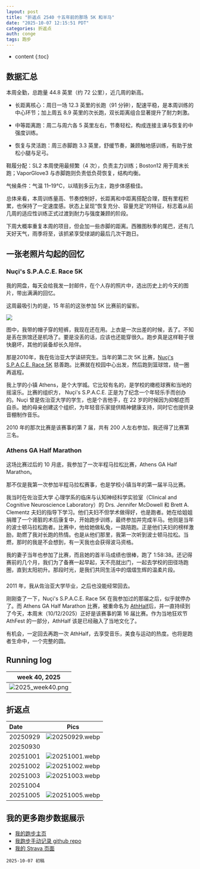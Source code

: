 ```yaml
---
layout: post
title: "折返点 2540 十五年前的那场 5K 和半马"
date: "2025-10-07 12:15:51 PDT"
categories: 折返点
auth: conge
tags: 跑步
---
```

* content
{:toc}

## 数据汇总

本周全勤，总跑量 44.8 英里（约 72 公里），近几周的新高。




* 长距离核心：周日一场 12.3 英里的长跑（91 分钟），配速平稳，是本周训练的中心环节；加上周五 8.9 英里的次长跑，双长距离组合显著提升了耐力刺激。

* 中等距离跑：周二与周六各 5 英里左右，节奏轻松，构成连接主课与恢复的中强度训练。

* 恢复与灵活跑：周三赤脚跑 3.3 英里，舒缓节奏，兼顾触地感训练，有助于放松小腿与足弓。

鞋履分配：SL2 本周使用最频繁（4 次），负责主力训练；Boston12 用于周末长跑；VaporGlove3 与赤脚跑则负责低负荷恢复，结构均衡。

气候条件：气温 11–19℃，以晴到多云为主，跑步体感极佳。

总体来看，本周训练量高、节奏控制好，长距离和中距离搭配合理，既有里程积累，也保持了一定速度感。状态上呈现“恢复充分、容量充足”的特征，标志着从前几周的适应性训练正式过渡到耐力与强度兼顾的阶段。

下周大概率重复本周的项目，但会加一些赤脚的距离。西雅图秋季的尾巴，还有几天好天气，雨季将至，该抓紧享受绿湖的最后几次干跑日。

## 一张老照片勾起的回忆

### Nuçi's S.P.A.C.E. Race 5K

我的网盘，每天会给我发一封邮件，在个人存的照片中，选出历史上的今天的图片，带出满满的回忆。

这周最吸引为的是，15 年前的这张参加 5K 比赛前的留影。

![](http://lh4.ggpht.com/_RUybzjjnawE/TKnw-r4QtrI/AAAAAAAAAq8/_qxac0u3lrM/s1600-h/102_058212.jpg)

图中，我带的帽子穿的短裤，我现在还在用。上衣是一次出差的时候，丢了。不知是丢在旅馆还是机场了。要是没丢的话，应该也还能穿很久。跑步真是这样鞋子很快磨坏，其他的装备却长久陪伴。

那是2010年，我在佐治亚大学读研究生。当年的第二次 5K 比赛，[Nuçi's S.P.A.C.E. Race 5K](https://conge.livingwithfcs.org/2010/10/04/oct-2nd-nucis-space-5k/) 慈善跑。比赛就在校园中心出发，然后跑到篮球馆，绕一圈再返程。

我上学的小镇 Athens，是个大学城。它比较有名的，是学校的橄榄球赛和当地的摇滚乐。比赛的组织方， Nuçi's S.P.A.C.E. 正是为了纪念一个年轻乐手而创办的。Nuçi 曾是佐治亚大学的学生，也是个吉他手，在 22 岁的时候因为抑郁症而自杀。她的母亲创建这个组织，为年轻音乐家提供精神健康支持，同时它也提供录音棚制作音乐。

2010 年的那次比赛是该赛事的第 7 届，共有 200 人左右参加，我还得了比赛第三名。

### Athens GA Half Marathon

这场比赛过后的 10 月底，我参加了一次半程马拉松比赛，Athens GA Half Marathon。

那不仅是我第一次参加半程马拉松赛事，也是学校小镇当年的第一届半马比赛。

我当时在佐治亚大学 心理学系的临床与认知神经科学实验室（Clinical and Cognitive Neuroscience Laboratory）的 Drs. Jennifer McDowell 和 Brett A. Clementz 夫妇的指导下学习。他们夫妇不但学术做得好，也是跑者。她在给姐姐捐赠了一个肾脏的术后康复中，开始跑步训练，最终参加并完成半马。他则是当年的波士顿马拉松跑者。比赛中，他给她做私兔，一路陪跑。正是他们夫妇的榜样激励，助燃了我对长跑的热情。也是从他们那里，我第一次听到波士顿马拉松。当燃，那时的我是不会想到，有一天我也会获得波马资格。

我的妻子当年也参加了比赛，而且她的首半马成绩也很棒，跑了 1:58:38。还记得赛前的几个月，我们为了备赛一起早起，天不亮就出门，一起去学校的田径场跑圈，直到太阳初升。那段时光，是我们共同生活中的熠熠生辉的温柔片段。

### 

2011 年，我从佐治亚大学毕业，之后也没能经常回去。

刚刚查了一下，Nuçi's S.P.A.C.E. Race 5K 在我参加过的那届之后，似乎就停办了。而 Athens GA Half Marathon 比赛，被重命名为 [AthHalf](https://athhalf.com/)后，并一直持续到了今天，本周末（10/12/2025）正好是该赛事的第 16 届比赛。作为当地狂欢节 AthFest 的一部分，AthHalf 该是已经融入了当地文化了。

有机会，一定回去再跑一次 AthHalf，去享受音乐，美食与运动的热度。也将是跑者生命中，一个完整的圆。

## Running log

|                             week 40, 2025                              |
| :--------------------------------------------------------------------: |
| ![2025_week40.png](https://s2.loli.net/2025/10/08/mX3uWUJpCLNScbT.png) |

## 折返点

| Date     |                                Pics                                   |
| :------- | :-------------------------------------------------------------------: |
| 20250929 | ![20250929.webp](https://s2.loli.net/2025/10/08/2Ac79HWoRrEVMPU.webp) |
| 20250930 |  |
| 20251001 | ![20251001.webp](https://s2.loli.net/2025/10/08/otrYmLhwQXCsKRl.webp) |
| 20251002 | ![20251002.webp](https://s2.loli.net/2025/10/08/SnP6iBq8d1gWYCV.webp) |
| 20251003 | ![20251003.webp](https://s2.loli.net/2025/10/08/Ztvck1Egn9TSDzq.webp) |
| 20251004 |  |
| 20251005 | ![20251005.webp](https://s2.loli.net/2025/10/08/XsfrymqnNkLl9GK.webp) |

## 我的更多跑步数据展示

*   [我的跑步主页](https://conge.livingwithfcs.org/running_page/)
*   [我跑步手动记录 github repo](https://github.com/conge/RunningStreak)
*   [我的 Strava 页面](https://www.strava.com/athletes/57680242)

```
2025-10-07 初稿
```